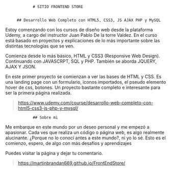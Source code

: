                 # SITIO FRONTEND STORE


         ## Desarrollo Web Completo con HTML5, CSS3, JS AJAX PHP y MySQL

Estoy comenzando con los cursos de diseño web desde la plataforma Udemy, a cargo del instructor Juan Pablo De la torre Valdez.
En el curso está basado en proyectos y explicaciones de lo más importante sobre las distintas tecnologías que se ven. 

Comienza desde lo más básico, HTML y CSS3 (Responsive Web Design). Continuando con JAVASCRPT, SQL y PHP. También se aborda JQUERY, AJAX Y JSON.

En este primer proyecto se comienzan a ver las bases de HTML y CSS. Es una landing page con un formulario, iconos importados, el pseudo elemento hover de css, botones. Un proyecto bastante completo e interesante para ser la primera página realizada.

> https://www.udemy.com/course/desarrollo-web-completo-con-html5-css3-js-php-y-mysql/

                ## Sobre mi

Me embarque en este mundo por un deseo personal y me empezó a apasionar. Cada ves que realiza un código o página web, es algo realmente alucinante. ¿Porque no lo conocí antes a este mundo?, ni yo lo sé.
Esto es el comienzo, espero, de algo con más desafíos y aprendizajes

Puedes visitar la página y dejar tu comentario.

> https://martinbrandan669.github.io/FrontEndStore/